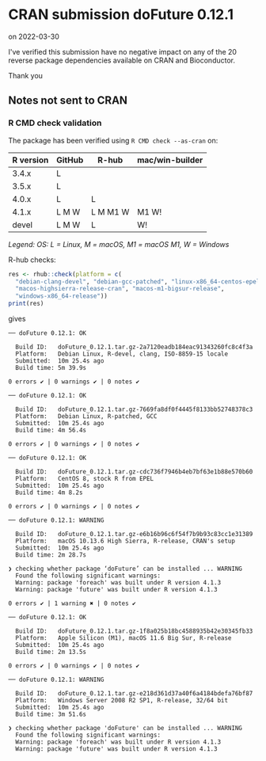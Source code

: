 # CRAN submission doFuture 0.12.1

on 2022-03-30

I've verified this submission have no negative impact on any of the 20 reverse package dependencies available on CRAN and Bioconductor.

Thank you


## Notes not sent to CRAN

### R CMD check validation

The package has been verified using `R CMD check --as-cran` on:

| R version     | GitHub | R-hub    | mac/win-builder |
| ------------- | ------ | -------- | --------------- |
| 3.4.x         | L      |          |                 |
| 3.5.x         | L      |          |                 |
| 4.0.x         | L      | L        |                 |
| 4.1.x         | L M W  | L M M1 W | M1 W!           |
| devel         | L M W  | L        |    W!           |

*Legend: OS: L = Linux, M = macOS, M1 = macOS M1, W = Windows*


R-hub checks:

```r
res <- rhub::check(platform = c(
  "debian-clang-devel", "debian-gcc-patched", "linux-x86_64-centos-epel",
  "macos-highsierra-release-cran", "macos-m1-bigsur-release",
  "windows-x86_64-release"))
print(res)
```

gives

```
── doFuture 0.12.1: OK

  Build ID:   doFuture_0.12.1.tar.gz-2a7120eadb184eac91343260fc8c4f3a
  Platform:   Debian Linux, R-devel, clang, ISO-8859-15 locale
  Submitted:  10m 25.4s ago
  Build time: 5m 39.9s

0 errors ✔ | 0 warnings ✔ | 0 notes ✔

── doFuture 0.12.1: OK

  Build ID:   doFuture_0.12.1.tar.gz-7669fa8df0f4445f8133bb52748378c3
  Platform:   Debian Linux, R-patched, GCC
  Submitted:  10m 25.4s ago
  Build time: 4m 56.4s

0 errors ✔ | 0 warnings ✔ | 0 notes ✔

── doFuture 0.12.1: OK

  Build ID:   doFuture_0.12.1.tar.gz-cdc736f7946b4eb7bf63e1b88e570b60
  Platform:   CentOS 8, stock R from EPEL
  Submitted:  10m 25.4s ago
  Build time: 4m 8.2s

0 errors ✔ | 0 warnings ✔ | 0 notes ✔

── doFuture 0.12.1: WARNING

  Build ID:   doFuture_0.12.1.tar.gz-e6b16b96c6f54f7b9b93c83cc1e31389
  Platform:   macOS 10.13.6 High Sierra, R-release, CRAN's setup
  Submitted:  10m 25.4s ago
  Build time: 2m 28.7s

❯ checking whether package ‘doFuture’ can be installed ... WARNING
  Found the following significant warnings:
  Warning: package 'foreach' was built under R version 4.1.3
  Warning: package 'future' was built under R version 4.1.3

0 errors ✔ | 1 warning ✖ | 0 notes ✔

── doFuture 0.12.1: OK

  Build ID:   doFuture_0.12.1.tar.gz-1f8a025b18bc4588935b42e30345fb33
  Platform:   Apple Silicon (M1), macOS 11.6 Big Sur, R-release
  Submitted:  10m 25.4s ago
  Build time: 2m 13.5s

0 errors ✔ | 0 warnings ✔ | 0 notes ✔

── doFuture 0.12.1: WARNING

  Build ID:   doFuture_0.12.1.tar.gz-e218d361d37a40f6a4184bdefa76bf87
  Platform:   Windows Server 2008 R2 SP1, R-release, 32/64 bit
  Submitted:  10m 25.4s ago
  Build time: 3m 51.6s

❯ checking whether package 'doFuture' can be installed ... WARNING
  Found the following significant warnings:
  Warning: package 'foreach' was built under R version 4.1.3
  Warning: package 'future' was built under R version 4.1.3
```
